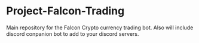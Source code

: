 # Project-Falcon-Trading
Main repository for the Falcon Crypto currency trading bot. Also will include discord conpanion bot to add to your discord servers.
